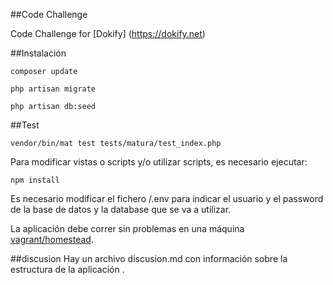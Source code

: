 ##Code Challenge

Code Challenge for [Dokify] (https://dokify.net)


##Instalación

`composer update`  

`php artisan migrate`

`php artisan db:seed`


##Test

`vendor/bin/mat test tests/matura/test_index.php`

Para modificar vistas o scripts y/o utilizar scripts, es necesario ejecutar:

`npm install`

Es necesario modificar el fichero /.env para indicar el usuario y el password de la base de datos
y la database que se va a utilizar.

La aplicación debe correr sin problemas en una máquina [vagrant/homestead](https://laravel.com/docs/5.2/homestead).

##discusion
Hay un archivo discusion.md con información sobre la estructura de la aplicación .
